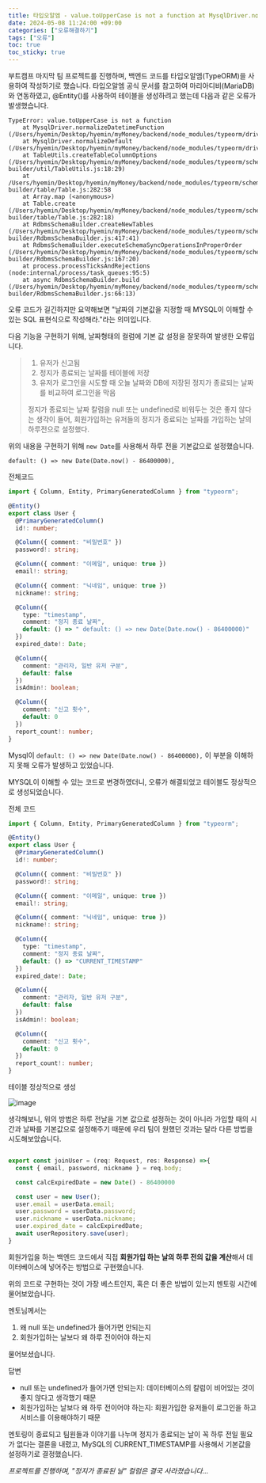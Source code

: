 ```yaml
---
title: 타입오알엠 - value.toUpperCase is not a function at MysqlDriver.normalizeDatetimeFunction
date: 2024-05-08 11:24:00 +09:00
categories: ["오류해결하기"]
tags: ["오류"]
toc: true
toc_sticky: true
---
```


부트캠프 마지막 팀 프로젝트를 진행하며, 백엔드 코드를 타입오알엠(TypeORM)을 사용하여 작성하기로 했습니다. 타입오알엠 공식 문서를 참고하여 마리아디비(MariaDB)와 연동하였고, @Entity()를 사용하여 테이블을 생성하려고 했는데 다음과 같은 오류가 발생했습니다.

```
TypeError: value.toUpperCase is not a function
    at MysqlDriver.normalizeDatetimeFunction (/Users/hyemin/Desktop/hyemin/myMoney/backend/node_modules/typeorm/driver/mysql/MysqlDriver.js:1063:42)
    at MysqlDriver.normalizeDefault (/Users/hyemin/Desktop/hyemin/myMoney/backend/node_modules/typeorm/driver/mysql/MysqlDriver.js:647:25)
    at TableUtils.createTableColumnOptions (/Users/hyemin/Desktop/hyemin/myMoney/backend/node_modules/typeorm/schema-builder/util/TableUtils.js:18:29)
    at /Users/hyemin/Desktop/hyemin/myMoney/backend/node_modules/typeorm/schema-builder/table/Table.js:282:58
    at Array.map (<anonymous>)
    at Table.create (/Users/hyemin/Desktop/hyemin/myMoney/backend/node_modules/typeorm/schema-builder/table/Table.js:282:18)
    at RdbmsSchemaBuilder.createNewTables (/Users/hyemin/Desktop/hyemin/myMoney/backend/node_modules/typeorm/schema-builder/RdbmsSchemaBuilder.js:417:41)
    at RdbmsSchemaBuilder.executeSchemaSyncOperationsInProperOrder (/Users/hyemin/Desktop/hyemin/myMoney/backend/node_modules/typeorm/schema-builder/RdbmsSchemaBuilder.js:167:20)
    at process.processTicksAndRejections (node:internal/process/task_queues:95:5)
    at async RdbmsSchemaBuilder.build (/Users/hyemin/Desktop/hyemin/myMoney/backend/node_modules/typeorm/schema-builder/RdbmsSchemaBuilder.js:66:13)
```

오류 코드가 길긴하지만 요약해보면 "날짜의 기본값을 지정할 때 MYSQL이 이해할 수 있는 SQL 표현식으로 작성해라."라는 의미입니다.

다음 기능을 구현하기 위해, 날짜형태의 컬럼에 기본 값 설정을 잘못하여 발생한 오류입니다.

> 1. 유저가 신고됨
> 2. 정지가 종료되는 날짜를 테이블에 저장
> 3. 유저가 로그인을 시도할 때 오늘 날짜와 DB에 저장된 정지가 종료되는 날짜를 비교하여 로그인을 막음
>
> 정지가 종료되는 날짜 칼럼을 null 또는 undefined로 비워두는 것은 좋지 않다는 생각이 들어, 회원가입하는 유저들의 정지가 종료되는 날짜를 가입하는 날의 하루전으로 설정했다.

위의 내용을 구현하기 위해 `new Date`를 사용해서 하루 전을 기본값으로 설정했습니다.

`default: () => new Date(Date.now() - 86400000),`

전체코드

```ts
import { Column, Entity, PrimaryGeneratedColumn } from "typeorm";

@Entity()
export class User {
  @PrimaryGeneratedColumn()
  id!: number;

  @Column({ comment: "비밀번호" })
  password!: string;

  @Column({ comment: "이메일", unique: true })
  email!: string;

  @Column({ comment: "닉네임", unique: true })
  nickname!: string;

  @Column({
    type: "timestamp",
    comment: "정지 종료 날짜",
    default: () => " default: () => new Date(Date.now() - 86400000)"
  })
  expired_date!: Date;

  @Column({
    comment: "관리자, 일반 유저 구분",
    default: false
  })
  isAdmin!: boolean;

  @Column({
    comment: "신고 횟수",
    default: 0
  })
  report_count!: number;
}
```

Mysql이 `default: () => new Date(Date.now() - 86400000),` 이 부분을 이해하지 못해 오류가 발생하고 있었습니다.

MYSQL이 이해할 수 있는 코드로 변경하였더니, 오류가 해결되었고 테이블도 정상적으로 생성되었습니다.

전체 코드

```ts
import { Column, Entity, PrimaryGeneratedColumn } from "typeorm";

@Entity()
export class User {
  @PrimaryGeneratedColumn()
  id!: number;

  @Column({ comment: "비밀번호" })
  password!: string;

  @Column({ comment: "이메일", unique: true })
  email!: string;

  @Column({ comment: "닉네임", unique: true })
  nickname!: string;

  @Column({
    type: "timestamp",
    comment: "정지 종료 날짜",
    default: () => "CURRENT_TIMESTAMP"
  })
  expired_date!: Date;

  @Column({
    comment: "관리자, 일반 유저 구분",
    default: false
  })
  isAdmin!: boolean;

  @Column({
    comment: "신고 횟수",
    default: 0
  })
  report_count!: number;
}
```

테이블 정상적으로 생성

![image](https://github.com/hyemin12/hyemin12.github.io/assets/66300732/1064db5e-044d-4526-afeb-8596d4318f1a)

생각해보니, 위의 방법은 하루 전날을 기본 값으로 설정하는 것이 아니라 가입할 때의 시간과 날짜를 기본값으로 설정해주기 때문에 우리 팀이 원했던 것과는 달라 다른 방법을 시도해보았습니다.

```js

export const joinUser = (req: Request, res: Response) =>{
  const { email, password, nickname } = req.body;

  const calcExpiredDate = new Date() - 86400000

  const user = new User();
  user.email = userData.email;
  user.password = userData.password;
  user.nickname = userData.nickname;
  user.expired_date = calcExpiredDate;
  await userRepository.save(user);
}

```

회원가입을 하는 백엔드 코드에서 직접 **회원가입 하는 날의 하루 전의 값을 계산**해서 데이터베이스에 넣어주는 방법으로 구현했습니다.

위의 코드로 구현하는 것이 가장 베스트인지, 혹은 더 좋은 방법이 있는지 멘토링 시간에 물어보았습니다.

멘토님께서는

1. 왜 null 또는 undefined가 들어가면 안되는지
2. 회원가입하는 날보다 왜 하루 전이어야 하는지

물어보셨습니다.

답변

- null 또는 undefined가 들어가면 안되는지: 데이터베이스의 칼럼이 비어있는 것이 좋지 않다고 생각했기 때문
- 회원가입하는 날보다 왜 하루 전이어야 하는지: 회원가입한 유저들이 로그인을 하고 서비스를 이용해야하기 때문

멘토링이 종료되고 팀원들과 이야기를 나누며 정지가 종료되는 날이 꼭 하루 전일 필요가 없다는 결론을 내렸고, MySQL의 CURRENT_TIMESTAMP를 사용해서 기본값을 설정하기로 결정했습니다.

_프로젝트를 진행하며, "정지가 종료된 날" 컬럼은 결국 사라졌습니다..._
